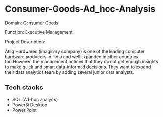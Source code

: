 # Consumer-Goods-Ad_hoc-Analysis 

Domain:  Consumer Goods 

Function: Executive Management


Project Description:

Atliq Hardwares (imaginary company) is one of the leading computer hardware producers in India and well expanded in other countries too.However, the management noticed that they do not get enough insights to make quick and smart data-informed decisions. They want to expand their data analytics team by adding several junior data analysts.

## Tech stacks

- SQL (Ad-hoc analysis)
- PowerBi Desktop
- Power Point

 
